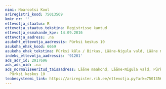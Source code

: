 ```yaml
---
nimi: Noarootsi Kool
ariregistri_kood: 75013569
kmkr_nr: ''
ettevotja_staatus: R
ettevotja_staatus_tekstina: Registrisse kantud
ettevotja_esmakande_kpv: 14.09.2016
ettevotja_aadress: .na
asukoht_ettevotja_aadressis: Pürksi keskus 10
asukoha_ehak_kood: 6669
asukoha_ehak_tekstina: Pürksi küla / Birkas, Lääne-Nigula vald, Lääne maakond
indeks_ettevotja_aadressis: '91201'
ads_adr_id: 2917696
ads_ads_oid: .na
ads_normaliseeritud_taisaadress: Lääne maakond, Lääne-Nigula vald, Pürksi küla / Birkas,
  Pürksi keskus 10
teabesysteemi_link: https://ariregister.rik.ee/ettevotja.py?ark=75013569&ref=rekvisiidid
---
```

